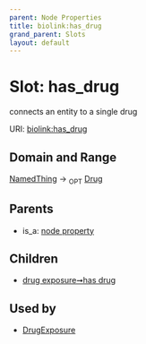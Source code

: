```yaml
---
parent: Node Properties
title: biolink:has_drug
grand_parent: Slots
layout: default
---
```


# Slot: has_drug


connects an entity to a single drug

URI: [biolink:has_drug](https://w3id.org/biolink/vocab/has_drug)

## Domain and Range

[NamedThing](NamedThing.md) ->  <sub>OPT</sub> [Drug](Drug.md)

## Parents

 *  is_a: [node property](node_property.md)

## Children

 *  [drug exposure➞has drug](drug_exposure_has_drug.md)

## Used by

 * [DrugExposure](DrugExposure.md)
